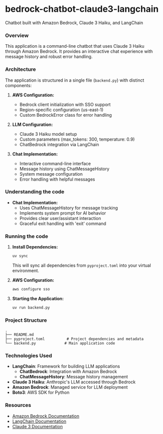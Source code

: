 # bedrock-chatbot-claude3-langchain
Chatbot built with Amazon Bedrock, Claude 3 Haiku, and LangChain

### Overview 
This application is a command-line chatbot that uses Claude 3 Haiku through Amazon Bedrock. It provides an interactive chat experience with message history and robust error handling.

### Architecture 
The application is structured in a single file (`backend.py`) with distinct components:

1. **AWS Configuration:**
   - Bedrock client initialization with SSO support
   - Region-specific configuration (us-east-1)
   - Custom BedrockError class for error handling

2. **LLM Configuration:**
   - Claude 3 Haiku model setup
   - Custom parameters (max_tokens: 300, temperature: 0.9)
   - ChatBedrock integration via LangChain

3. **Chat Implementation:**
   - Interactive command-line interface
   - Message history using ChatMessageHistory
   - System message configuration
   - Error handling with helpful messages

### Understanding the code 
- **Chat Implementation:**
  - Uses ChatMessageHistory for message tracking
  - Implements system prompt for AI behavior
  - Provides clear user/assistant interaction
  - Graceful exit handling with 'exit' command

### Running the code 
1. **Install Dependencies:**
   ```bash
   uv sync
   ```
   This will sync all dependencies from `pyproject.toml` into your virtual environment.

2. **AWS Configuration:**
   ```bash
   aws configure sso
   ```

3. **Starting the Application:**
   ```bash
   uv run backend.py
   ```

### Project Structure
```
.
├── README.md
├── pyproject.toml          # Project dependencies and metadata
└── backend.py             # Main application code
```

### Technologies Used 
- **LangChain**: Framework for building LLM applications
    - **ChatBedrock**: Integration with Amazon Bedrock
    - **ChatMessageHistory**: Message history management
- **Claude 3 Haiku**: Anthropic's LLM accessed through Bedrock
- **Amazon Bedrock**: Managed service for LLM deployment
- **Boto3**: AWS SDK for Python

### Resources 
- [Amazon Bedrock Documentation](https://awscli.amazonaws.com/v2/documentation/api/latest/reference/bedrock/create-inference-profile.html)
- [LangChain Documentation](https://python.langchain.com/docs/get_started/introduction)
- [Claude 3 Documentation](https://docs.anthropic.com/claude/docs)